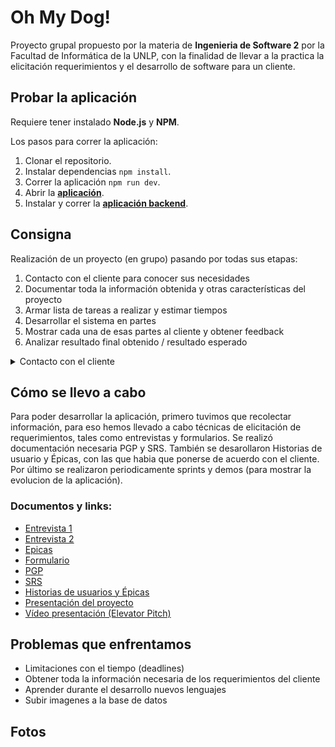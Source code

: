 # Oh My Dog!
Proyecto grupal propuesto por la materia de **Ingenieria de Software 2** por la Facultad de Informática de la UNLP, con la finalidad de llevar a la practica la elicitación requerimientos y el desarrollo de software para un cliente. 


## Probar la aplicación

Requiere tener instalado **Node.js** y **NPM**.

Los pasos para correr la aplicación:

1. Clonar el repositorio.
2. Instalar dependencias `npm install`.
3. Correr la aplicación `npm run dev`.
4. Abrir la [**aplicación**](http://localhost:5173/).
5. Instalar y correr la [**aplicación backend**](https://github.com/nachoeg/ohmydog-backend).

## Consigna
Realización de un proyecto (en grupo) pasando por todas sus etapas:
1. Contacto con el cliente para conocer sus necesidades
2. Documentar toda la información obtenida y otras características del proyecto
3. Armar lista de tareas a realizar y estimar tiempos 
4. Desarrollar el sistema en partes
5. Mostrar cada una de esas partes al cliente y obtener feedback
6. Analizar resultado final obtenido / resultado esperado


<details>
  <summary> Contacto con el cliente </summary>
  
  Un día van a la facultad y encuentran el siguiente anuncio en cartelera:

  > El año pasado, junto con mi colega Lucía, abrimos una veterinaria exclusiva para perros. Nos ha ido muy bien y, aparte de dar el servicio de veterinaria clásico, tenemos ganas de expandir nuestro negocio y sumar otros servicios que ayuden a vincular a las personas con perritos: adopción, pérdida y búsqueda de perros, contacto con cuidadores y paseadores, entre otros.
  Nos gustaría tener todo unificado en una misma aplicación para que, tanto nuestros clientes como personas que no lo son, tengan la posibilidad de usar nuestros servicios de una forma rápida y sencilla. ¿Alguien me puede ayudar a llevar a cabo esta idea? De ser así, me pueden contactar a ofertasproyecto@gmail.com.
  Gracias!
  Pedro

  El grupo interesado deberá enviar un mail al correo electrónico
  especificado para ponerse en contacto con el cliente!
  
</details>


## Cómo se llevo a cabo
Para poder desarrollar la aplicación, primero tuvimos que recolectar información, para eso hemos llevado a cabo técnicas de elicitación de requerimientos, tales como entrevistas y formularios. Se realizó documentación necesaria PGP y SRS. También se desarollaron Historias de usuario y Épicas, con las que habia que ponerse de acuerdo con el cliente. Por último se realizaron periodicamente sprints y demos (para mostrar la evolucion de la aplicación).
### Documentos y links:
* [Entrevista 1](https://github.com/nachoeg/ohmydog-frontend/blob/main/documentos/Entrevista%201.pdf)
* [Entrevista 2](https://github.com/nachoeg/ohmydog-frontend/blob/main/documentos/Entrevista%202.pdf)
* [Epicas](https://github.com/nachoeg/ohmydog-frontend/blob/main/documentos/Epicas.pdf)
* [Formulario](https://github.com/nachoeg/ohmydog-frontend/blob/main/documentos/Formulario.pdf)
* [PGP](https://github.com/nachoeg/ohmydog-frontend/blob/main/documentos/PGP.pdf)
* [SRS](https://github.com/nachoeg/ohmydog-frontend/blob/main/documentos/SRS.pdf)
* [Historias de usuarios y Épicas](https://docs.google.com/spreadsheets/d/1MgKM998vGrZ_yDUb7xU_Y097s3BRoNG01ysYdMDWCj0/edit?usp=sharing)
* [Presentación del proyecto](https://docs.google.com/presentation/d/1lYKr4kY5BDAVSMm8j2br_BdNCMftV7wBZwPqXtQHlu0/edit?usp=sharing)
* [Vídeo presentación (Elevator Pitch)](https://youtu.be/rAVoElv1nP8)

## Problemas que enfrentamos
- Limitaciones con el tiempo (deadlines)
- Obtener toda la información necesaria de los requerimientos del cliente
- Aprender durante el desarrollo nuevos lenguajes
- Subir imagenes a la base de datos
  
## Fotos
